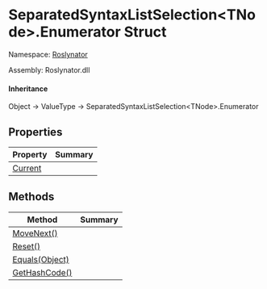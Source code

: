 # SeparatedSyntaxListSelection\<TNode>\.Enumerator Struct

Namespace: [Roslynator](../../README.md)

Assembly: Roslynator\.dll

#### Inheritance

Object &#x2192; ValueType &#x2192; SeparatedSyntaxListSelection\<TNode>\.Enumerator

## Properties

| Property| Summary|
| --- | --- |
| [Current](Current/README.md) | |

## Methods

| Method| Summary|
| --- | --- |
| [MoveNext()](MoveNext/README.md) | |
| [Reset()](Reset/README.md) | |
| [Equals(Object)](Equals/README.md) | |
| [GetHashCode()](GetHashCode/README.md) | |

